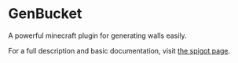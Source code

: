 # GenBucket

A powerful minecraft plugin for generating walls easily.

For a full description and basic documentation, visit [the spigot page](https://www.spigotmc.org/resources/genbucket-1-8-1-13-turn-any-block-into-a-wall-or-floor.63651/).